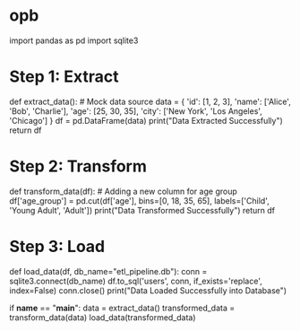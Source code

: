 # opb
import pandas as pd
import sqlite3

# Step 1: Extract
def extract_data():
    # Mock data source
    data = {
        'id': [1, 2, 3],
        'name': ['Alice', 'Bob', 'Charlie'],
        'age': [25, 30, 35],
        'city': ['New York', 'Los Angeles', 'Chicago']
    }
    df = pd.DataFrame(data)
    print("Data Extracted Successfully")
    return df

# Step 2: Transform
def transform_data(df):
    # Adding a new column for age group
    df['age_group'] = pd.cut(df['age'], bins=[0, 18, 35, 65], labels=['Child', 'Young Adult', 'Adult'])
    print("Data Transformed Successfully")
    return df

# Step 3: Load
def load_data(df, db_name="etl_pipeline.db"):
    conn = sqlite3.connect(db_name)
    df.to_sql('users', conn, if_exists='replace', index=False)
    conn.close()
    print("Data Loaded Successfully into Database")

if __name__ == "__main__":
    data = extract_data()
    transformed_data = transform_data(data)
    load_data(transformed_data)
